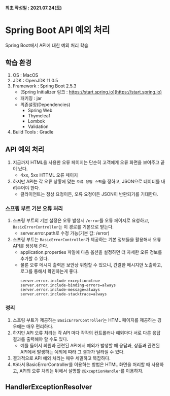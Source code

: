 #### 최초 작성일 : 2021.07.24(토)

# Spring Boot API 예외 처리

Spring Boot에서 API에 대한 예외 처리 학습

## 학습 환경

1. OS : MacOS
2. JDK : OpenJDK 11.0.5
3. Framework : Spring Boot 2.5.3
    - [Spring Initializer 링크 : https://start.spring.io](https://start.spring.io)
    - 패키징 : jar
    - 의존설정(Dependencies)
        - Spring Web
        - Thymeleaf
        - Lombok
        - Validation
4. Build Tools : Gradle

## API 예외 처리

1. 지금까지 HTML을 사용한 오류 페이지는 단순히 고객에게 오류 화면을 보여주고 끝이 났다.
    - 4xx, 5xx HTTML 오류 페이지
2. 하지만 API는 각 오류 상황에 맞는 `오류 응답 스펙`을 정하고, JSON으로 데이터를 내려주어야 한다.
    - 클라이언트는 정상 요청이든, 오류 요청이든 JSON이 반환되기를 기대한다.

### 스프링 부트 기본 오류 처리

1. 스프링 부트의 기본 설정은 오류 발생시 `/error`를 오류 페이지로 요청하고, `BasicErrorController`는 이 경로를 기본으로 받는다.
    - server.error.path로 수정 가능(기본 값: /error)
2. 스프링 부트는 `BasicErrorController`가 제공하는 기본 정보들을 활용해서 오류 API를 생성해 준다.
    - application.properties 파일에 다음 옵션을 설정하면 더 자세한 오류 정보를 추가할 수 있다.
    - 물론 오류 메시지 출력은 보안상 위험할 수 있으니, 간결한 메시지만 노출하고, 로그를 통해서 확인하는게 좋다.
       ```properties
       server.error.include-exception=true
       server.error.include-binding-errors=always
       server.error.include-message=always
       server.error.include-stacktrace=always
       ```

### 정리

1. 스프링 부트가 제공하는 `BasicErrorController`는 HTML 페이지를 제공하는 경우에는 매우 편리하다.
2. 하지만 API 오류 처리는 각 API 마다 각각의 컨트롤러나 예외마다 서로 다른 응답 결과를 출력해야 할 수도 있다.
    - 예를 들어서 회원과 관련된 API에서 예외가 발생할 때 응답과, 상품과 관련된 API에서 발생하는 예외에 따라 그 결과가 달라질 수 있다.
3. 결과적으로 API 예외 처리는 매우 세밀하고 복잡하다.
4. 따라서 BasicErrorController를 이용하는 방법은 HTML 화면을 처리할 때 사용하고, API의 오류 처리는 뒤에서 설명할 `@ExceptionHandler`를 이용하자.

## HandlerExceptionResolver
